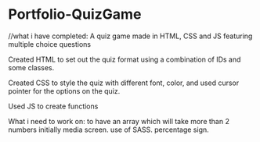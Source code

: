 # Portfolio-QuizGame


//what i have completed: A quiz game made in HTML, CSS and JS featuring multiple choice questions

Created HTML to set out the quiz format using a combination of IDs and some classes.

Created CSS to style the quiz with different font, color, and used cursor pointer for the options on the quiz.

Used JS to create functions

What i need to work on: to have an array which will take more than 2 numbers initially media screen. use of SASS. percentage sign.